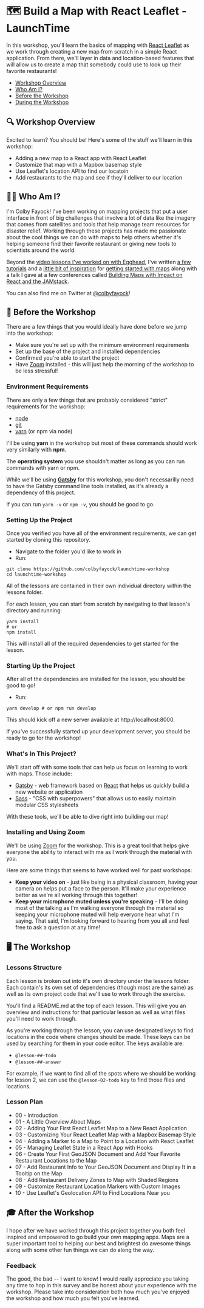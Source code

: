 # 🗺️ Build a Map with React Leaflet - LaunchTime

In this workshop, you'll learn the basics of mapping with [React Leaflet](https://react-leaflet.js.org/) as we work through creating a new map from scratch in a simple React application. From there, we'll layer in data and location-based features that will allow us to create a map that somebody could use to look up their favorite restaurants!

* [Workshop Overview](#workshop-overview)
* [Who Am I?](#who-am-i)
* [Before the Workshop](#before-the-workshop)
* [During the Workshop](#during-the-workshop)

## 🔍 Workshop Overview
Excited to learn? You should be! Here's some of the stuff we'll learn in this workshop:
* Adding a new map to a React app with React Leaflet
* Customize that map with a Mapbox basemap style
* Use Leaflet's location API to find our locatoin
* Add restaurants to the map and see if they'll deliver to our location

## 👨‍🚀 Who Am I?
I'm Colby Fayock! I've been working on mapping projects that put a user interface in front of big challenges that involve a lot of data like the imagery that comes from satellites and tools that help manage team resources for disaster relief. Working through these projects has made me passionate about the cool things we can do with maps to help others whether it's helping someone find their favorite restaurant or giving new tools to scientists around the world.

Beyond the [video lessons I've worked on with Egghead](https://egghead.io/playlists/mapping-with-react-leaflet-e0e0?af=atzgap), I've written [a few](https://www.colbyfayock.com/2020/03/how-to-create-a-coronavirus-covid-19-dashboard-map-app-with-gatsby-and-leaflet) [tutorials](https://www.colbyfayock.com/2020/03/how-to-create-a-summer-road-trip-mapping-app-with-gatsby-and-leaflet/) and a [little bit of inspiration](https://www.colbyfayock.com/2020/03/anyone-can-map-inspiration-and-an-introduction-to-the-world-of-mapping/) for [getting started with maps](https://www.freecodecamp.org/news/easily-spin-up-a-mapping-app-in-react-with-leaflet/) along with a talk I gave at a few conferences called [Building Maps with Impact on React and the JAMstack](https://www.youtube.com/playlist?list=PLFsfg2xP7cbLuAglQob6zjS4nVbyAfSVV).

You can also find me on Twitter at [@colbyfayock](https://twitter.com/colbyfayock)!

## 🧰 Before the Workshop

There are a few things that you would ideally have done before we jump into the workshop:
* Make sure you're set up with the minimum environment requirements
* Set up the base of the project and installed dependencies
* Confirmed you're able to start the project
* Have [Zoom](https://zoom.us/) installed - this will just help the morning of the workshop to be less stressful!

### Environment Requirements
There are only a few things that are probably considered "strict" requirements for the workshop:
* [node](https://nodejs.org/en/)
* [git](https://git-scm.com/)
* [yarn](https://yarnpkg.com/) (or npm via node)

I'll be using **yarn** in the workshop but most of these commands should work very similarly with **npm**.

The **operating system** you use shouldn't matter as long as you can run commands with yarn or npm.

While we'll be using [**Gatsby**](https://www.gatsbyjs.org/) for this workshop, you don't necessarilly need to have the Gatsby command line tools installed, as it's already a dependency of this project.

If you can run `yarn -v` or `npm -v`, you should be good to go.

### Setting Up the Project
Once you verified you have all of the environment requirements, we can get started by cloning this repository.
* Navigate to the folder you'd like to work in
* Run:
```
git clone https://github.com/colbyfayock/launchtime-workshop
cd launchtime-workshop
```

All of the lessons are contained in their own individual directory within the lessons folder.

For each lesson, you can start from scratch by navigating to that lesson's directory and running:
```
yarn install
# or
npm install
```

This will install all of the required dependencies to get started for the lesson.

### Starting Up the Project
After all of the dependencies are installed for the lesson, you should be good to go!
* Run:
```
yarn develop # or npm run develop
```

This should kick off a new server available at http://localhost:8000.

If you've successfully started up your development server, you should be ready to go for the workshop!

### What's In This Project?
We'll start off with some tools that can help us focus on learning to work with maps. Those include:
* [Gatsby](https://www.gatsbyjs.org/) - web framework based on [React](https://reactjs.org/) that helps us quickly build a new website or application
* [Sass](https://sass-lang.com/) - "CSS with superpowers" that allows us to easily maintain modular CSS stylesheets

With these tools, we'll be able to dive right into building our map!

### Installing and Using Zoom
We'll be using [Zoom](https://zoom.us/) for the workshop. This is a great tool that helps give everyone the ability to interact with me as I work through the material with you.

Here are some things that seems to have worked well for past workshops:
* **Keep your video on** - just like being in a physical classroom, having your camera on helps put a face to the person. It'll make your experience better as we're all working through this together!
* **Keep your microphone muted unless you're speaking** - I'll be doing most of the talking as I'm walking everyone through the material so keeping your microphone muted will help everyone hear what I'm saying. That said, I'm looking forward to hearing from you all and feel free to ask a question at any time!

## 🖥 The Workshop

### Lessons Structure

Each lesson is broken out into it's own directory under the lessons folder. Each contain's its own set of dependencies (though most are the same) as well as its own project code that we'll use to work through the exercise.

You'll find a README.md at the top of each lesson. This will give you an overview and instructions for that particular lesson as well as what files you'll need to work through.

As you're working through the lesson, you can use designated keys to find locations in the code where changes should be made. These keys can be used by searching for them in your code editor. The keys available are:
* `@lesson-##-todo`
* `@lesson-##-answer`

For example, if we want to find all of the spots where we should be working for lesson 2, we can use the `@lesson-02-todo` key to find those files and locations.

### Lesson Plan

* 00 - Introduction
* 01 - A Little Overview About Maps
* 02 - Adding Your First React Leaflet Map to a New React Application
* 03 - Customizing Your React Leaflet Map with a Mapbox Basemap Style
* 04 - Adding a Marker to a Map to Point to a Location with React Leaflet
* 05 - Managing Leaflet State in a React App with Hooks
* 06 - Create Your First GeoJSON Document and Add Your Favorite Restaurant Locations to the Map
* 07 - Add Restaurant Info to Your GeoJSON Document and Display It in a Tooltip on the Map
* 08 - Add Restaurant Delivery Zones to Map with Shaded Regions
* 09 - Customize Restaurant Location Markers with Custom Images
* 10 - Use Leaflet's Geolocation API to Find Locations Near you

## 🎓 After the Workshop

I hope after we have worked through this project together you both feel inspired and empowered to go build your own mapping apps. Maps are a super important tool to helping our best and brightest do awesome things along with some other fun things we can do along the way.

### Feedback
The good, the bad -- I want to know! I would really appreciate you taking any time to hop in this survey and be honest about your experience with the workshop. Please take into consideration both how much you've enjoyed the workshop and how much you felt you've learned.



